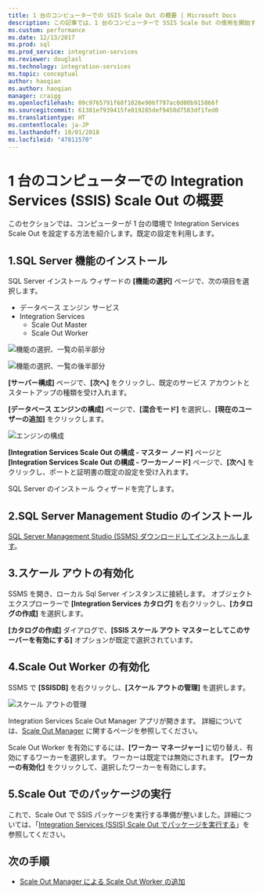 ```yaml
---
title: 1 台のコンピューターでの SSIS Scale Out の概要 | Microsoft Docs
description: この記事では、1 台のコンピューターで SSIS Scale Out の使用を開始するために必要な内容をすべて示しています
ms.custom: performance
ms.date: 12/13/2017
ms.prod: sql
ms.prod_service: integration-services
ms.reviewer: douglasl
ms.technology: integration-services
ms.topic: conceptual
author: haoqian
ms.author: haoqian
manager: craigg
ms.openlocfilehash: 09c9765791f68f1026e906f797ac0d00b915866f
ms.sourcegitcommit: 61381ef939415fe019285def9450d7583df1fed0
ms.translationtype: HT
ms.contentlocale: ja-JP
ms.lasthandoff: 10/01/2018
ms.locfileid: "47811570"
---
```

# <a name="get-started-with-integration-services-ssis-scale-out-on-a-single-computer"></a>1 台のコンピューターでの Integration Services (SSIS) Scale Out の概要
このセクションでは、コンピューターが 1 台の環境で Integration Services Scale Out を設定する方法を紹介します。既定の設定を利用します。

## <a name="1-install-sql-server-features"></a>1.SQL Server 機能のインストール
SQL Server インストール ウィザードの **[機能の選択]** ページで、次の項目を選択します。
-   データベース エンジン サービス
-   Integration Services
    -   Scale Out Master
    -   Scale Out Worker

![機能の選択、一覧の前半部分](media/feature-select-onebox1.PNG)

![機能の選択、一覧の後半部分](media/feature-select-onebox2.PNG)

**[サーバー構成]** ページで、**[次へ]** をクリックし、既定のサービス アカウントとスタートアップの種類を受け入れます。

**[データベース エンジンの構成]** ページで、**[混合モード]** を選択し、**[現在のユーザーの追加]** をクリックします。 

![エンジンの構成](media/engine-config.PNG)

**[Integration Services Scale Out の構成 - マスター ノード]** ページと **[Integration Services Scale Out の構成 - ワーカーノード]** ページで、**[次へ]** をクリックし、ポートと証明書の既定の設定を受け入れます。

SQL Server のインストール ウィザードを完了します。

## <a name="2-install-sql-server-management-studio"></a>2.SQL Server Management Studio のインストール

[SQL Server Management Studio (SSMS) ダウンロードしてインストールします](../../ssms/download-sql-server-management-studio-ssms.md)。

## <a name="3-enable-scale-out"></a>3.スケール アウトの有効化
SSMS を開き、ローカル Sql Server インスタンスに接続します。
オブジェクト エクスプローラーで **[Integration Services カタログ]** を右クリックし、**[カタログの作成]** を選択します。

**[カタログの作成]** ダイアログで、**[SSIS スケール アウト マスターとしてこのサーバーを有効にする]** オプションが既定で選択されています。

## <a name="4-enable-a-scale-out-worker"></a>4.Scale Out Worker の有効化
SSMS で **[SSISDB]** を右クリックし、**[スケール アウトの管理]** を選択します。 

![スケール アウトの管理](media/manage-scale-out.PNG)

Integration Services Scale Out Manager アプリが開きます。 詳細については、[Scale Out Manager](integration-services-ssis-scale-out-manager.md) に関するページを参照してください。

Scale Out Worker を有効にするには、**[ワーカー マネージャー]** に切り替え、有効にするワーカーを選択します。 ワーカーは既定では無効にされます。 **[ワーカーの有効化]** をクリックして、選択したワーカーを有効にします。

## <a name="5-run-packages-in-scale-out"></a>5.Scale Out でのパッケージの実行
これで、Scale Out で SSIS パッケージを実行する準備が整いました。詳細については、「[Integration Services (SSIS) Scale Out でパッケージを実行する](run-packages-in-integration-services-ssis-scale-out.md)」を参照してください。

## <a name="next-steps"></a>次の手順
-   [Scale Out Manager による Scale Out Worker の追加](add-scale-out-worker.md)
